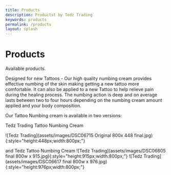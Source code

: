 ```yaml
---
title: Products
description: Productst by Tedz Trading
keywords: products
permalink: /products
layout: splash
---
```

# Products



Available products.

Designed for new Tattoos - Our high quality numbing cream provides effective numbing of the skin making getting a new tattoo more comfortable.
It can also be applied to a new Tattoo to help relieve pain during the healing process.
The numbing action is deep and on average lasts between two to four hours depending on the numbing cream amount applied and your body composition.

Our Tattoo Numbing cream is available in two versions:

Tedz Trading Tattoo Numbing Cream

![Tedz Trading](assets/images/DSC06715 Original 800x 448 final.jpg){:style="height:448px;width:800px;"}

and Tedz Tattoo Numbing Cream
![Tedz Trading](assets/images/DSC06605 final 800w x 915.jpg){:style="height:915px;width:800px;"}
![Tedz Trading](assets/images/DSC06617 final 800w x 976.jpg){:style="height:976px;width:800px;"}
